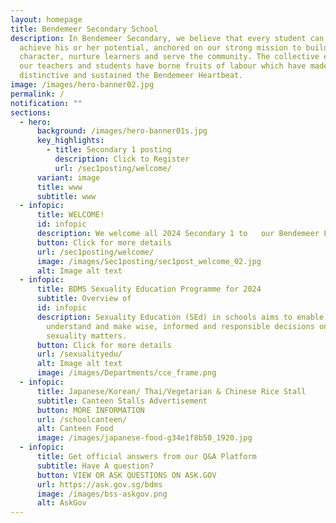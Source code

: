 ```yaml
---
layout: homepage
title: Bendemeer Secondary School
description: In Bendemeer Secondary, we believe that every student can shine and
  achieve his or her potential, anchored on our strong mission to build
  character, nurture learners and serve the community. The collective efforts of
  our teachers and students have borne fruits of labour which have made us
  distinctive and sustained the Bendemeer Heartbeat.
image: /images/hero-banner02.jpg
permalink: /
notification: ""
sections:
  - hero:
      background: /images/hero-banner01s.jpg
      key_highlights:
        - title: Secondary 1 posting
          description: Click to Register
          url: /sec1posting/welcome/
      variant: image
      title: www
      subtitle: www
  - infopic:
      title: WELCOME!
      id: infopic
      description: We welcome all 2024 Secondary 1 to   our Bendemeer Family!
      button: Click for more details
      url: /sec1posting/welcome/
      image: /images/Sec1posting/sec1post_welcome_02.jpg
      alt: Image alt text
  - infopic:
      title: BDMS Sexuality Education Programme for 2024
      subtitle: Overview of
      id: infopic
      description: Sexuality Education (SEd) in schools aims to enable students to
        understand and make wise, informed and responsible decisions on
        sexuality matters.
      button: Click for more details
      url: /sexualityedu/
      alt: Image alt text
      image: /images/Departments/cce_frame.png
  - infopic:
      title: Japanese/Korean/ Thai/Vegetarian & Chinese Rice Stall
      subtitle: Canteen Stalls Advertisement
      button: MORE INFORMATION
      url: /schoolcanteen/
      alt: Canteen Food
      image: /images/japanese-food-g34e1f8b50_1920.jpg
  - infopic:
      title: Get official answers from our Q&A Platform
      subtitle: Have A question?
      button: VIEW OR ASK QUESTIONS ON ASK.GOV
      url: https://ask.gov.sg/bdms
      image: /images/bss-askgov.png
      alt: AskGov
---
```

